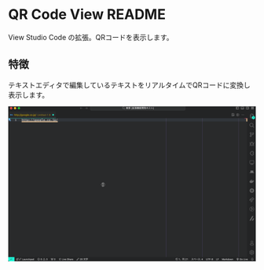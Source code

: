 # QR Code View README

View Studio Code の拡張。QRコードを表示します。

## 特徴

テキストエディタで編集しているテキストをリアルタイムでQRコードに変換し表示します。

![QR Code View](https://github.com/harurow/vscode.ext.harurow.qr-code/blob/main/screenshots/tutorial.gif?raw=true)

